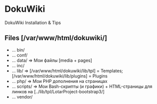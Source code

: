 # DokuWiki
DokuWiki Installation &amp; Tips


## Files [/var/www/html/dokuwiki/]
- … bin/
- … conf/
- … data/ ⇒ Мои файлы [media + pages]
- … inc/
- … lib/ ⇒ [/var/www/html/dokuwiki/lib/tpl] = Templates; [/var/www/html/dokuwiki/lib/plugins] = Plugins
- … php/ ⇒ Мои PHP дополнения на страницах
- … scripts/ ⇒ Мои Bash-скрипты (и графики) + HTML-страницы для линков на [../lib/tpl/LotarProject-bootstrap3/]
- … vendor/

